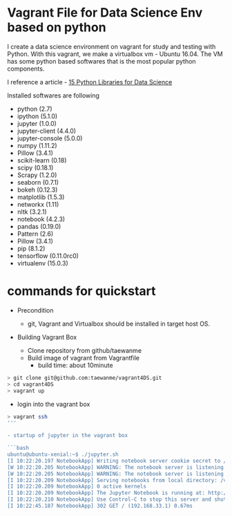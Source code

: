 # Vagrant File for Data Science Env based on python

I create a data science environment on vagrant for study and testing with Python.
With this vagrant, we make a virtualbox vm - Ubuntu 16.04.
The VM has some python based softwares that is the most popular python components.

I reference a article - [15 Python Libraries for Data Science](https://www.upwork.com/hiring/data/15-python-libraries-data-science/)


Installed softwares are following

- python (2.7)
- ipython (5.1.0)
- jupyter (1.0.0)
- jupyter-client (4.4.0)
- jupyter-console (5.0.0)
- numpy (1.11.2)
- Pillow (3.4.1)
- scikit-learn (0.18)
- scipy (0.18.1)
- Scrapy (1.2.0)
- seaborn (0.7.1)
- bokeh (0.12.3)
- matplotlib (1.5.3)
- networkx (1.11)
- nltk (3.2.1)
- notebook (4.2.3)
- pandas (0.19.0)
- Pattern (2.6)
- Pillow (3.4.1)
- pip (8.1.2)
- tensorflow (0.11.0rc0)
- virtualenv (15.0.3)


# commands for quickstart

- Precondition
  - git, Vagrant and Virtualbox should be installed in target host OS.

- Building Vagrant Box
  - Clone repository from github/taewanme
  - Build image of vagrant from Vagrantfile
    - build time: about 10minute

```bash
> git clone git@github.com:taewanme/vagrant4DS.git
> cd vagrant4DS
> vagrant up
```

- login into the vagrant box

```bash
> vagrant ssh
'''

- startup of jupyter in the vagrant box

```bash
ubuntu@ubuntu-xenial:~$ ./jupyter.sh
[I 10:22:20.197 NotebookApp] Writing notebook server cookie secret to /run/user/1000/jupyter/notebook_cookie_secret
[W 10:22:20.205 NotebookApp] WARNING: The notebook server is listening on all IP addresses and not using encryption. This is not recommended.
[W 10:22:20.205 NotebookApp] WARNING: The notebook server is listening on all IP addresses and not using authentication. This is highly insecure and not recommended.
[I 10:22:20.209 NotebookApp] Serving notebooks from local directory: /vagrant/ipythons
[I 10:22:20.209 NotebookApp] 0 active kernels
[I 10:22:20.209 NotebookApp] The Jupyter Notebook is running at: http://[all ip addresses on your system]:9999/
[I 10:22:20.210 NotebookApp] Use Control-C to stop this server and shut down all kernels (twice to skip confirmation).
[I 10:22:45.187 NotebookApp] 302 GET / (192.168.33.1) 0.67ms
```
